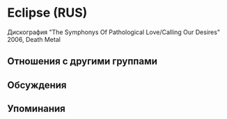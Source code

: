 # Eclipse (RUS)

Дискография
"The Symphonys Of Pathological Love/Calling Our Desires" 2006, Death Metal

## Отношения с другими группами


## Обсуждения


## Упоминания

